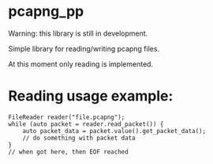 # pcapng_pp

Warning: this library is still in development.

Simple library for reading/writing pcapng files.

At this moment only reading is implemented.

# Reading usage example:

```
FileReader reader("file.pcapng");
while (auto packet = reader.read_packet()) {
    auto packet_data = packet.value().get_packet_data();
    // do something with packet data
}
// when got here, then EOF reached
```
